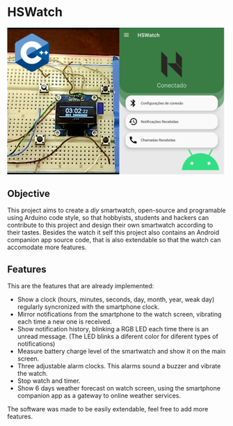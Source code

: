 # HSWatch

![HSWatch](https://github.com/HackerSchool/hswatch/blob/master/hswatch.png)

## Objective

This project aims to create a _diy_ smartwatch, open-source and programable using Arduino code style, so that hobbyists, students and hackers can contribute to this project and design their own smartwatch according to their tastes. Besides the watch it self this project also contains an Android companion app source code, that is also extendable so that the watch can accomodate more features.

## Features 

This are the features that are already implemented:
- Show a clock (hours, minutes, seconds, day, month, year, weak day) regularly syncronized with the smartphone clock.
- Mirror notifications from the smartphone to the watch screen, vibrating each time a new one is received.
- Show notification history, blinking a RGB LED each time there is an unread message. (The LED blinks a diferent color for diferent types of notifications)
- Measure battery charge level of the smartwatch and show it on the main screen.
- Three adjustable alarm clocks. This alarms sound a buzzer and vibrate the watch.
- Stop watch and timer.
- Show 6 days weather forecast on watch screen, using the smartphone companion app as a gateway to online weather services.

The software was made to be easily extendable, feel free to add more features.

